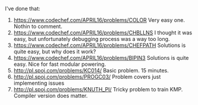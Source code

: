 I've done that:

1) https://www.codechef.com/APRIL16/problems/COLOR
	Very easy one. Nothin to comment.  
2) https://www.codechef.com/APRIL16/problems/CHBLLNS
	I thought it was easy, but unfortunately debugging process was a way too long.
3) https://www.codechef.com/APRIL16/problems/CHEFPATH
	Solutions is quite easy, but why does it work?
4) https://www.codechef.com/APRIL16/problems/BIPIN3
	Solutions is quite easy. Nice for fast modular powering.
5) http://pl.spoj.com/problems/KC014/
	Basic problem. 15 minutes. 
6) http://pl.spoj.com/problems/PROGC03/
    Problem covers just implementing issues 
7) http://pl.spoj.com/problems/KNUTH_PI/
    Tricky problem to train KMP. Compiler version does matter.